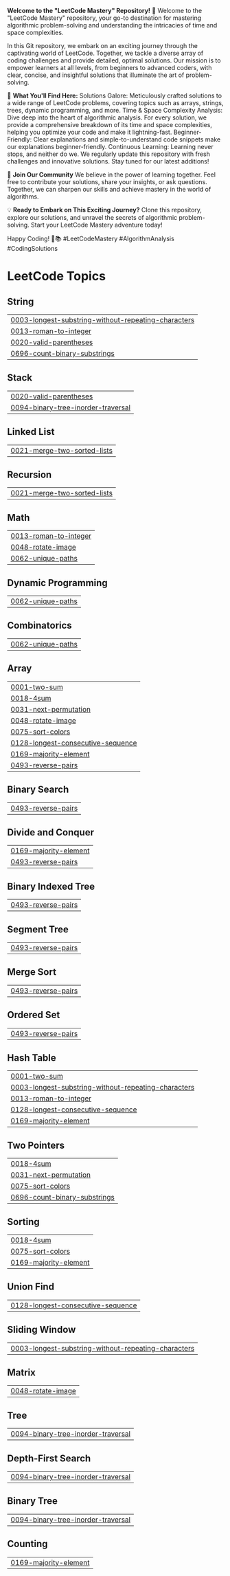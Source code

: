 **Welcome to the "LeetCode Mastery" Repository!** 🚀
Welcome to the "LeetCode Mastery" repository, your go-to destination for mastering algorithmic problem-solving and understanding the intricacies of time and space complexities.

In this Git repository, we embark on an exciting journey through the captivating world of LeetCode. Together, we tackle a diverse array of coding challenges and provide detailed, optimal solutions. Our mission is to empower learners at all levels, from beginners to advanced coders, with clear, concise, and insightful solutions that illuminate the art of problem-solving.

🧐 **What You'll Find Here:**
Solutions Galore: Meticulously crafted solutions to a wide range of LeetCode problems, covering topics such as arrays, strings, trees, dynamic programming, and more.
Time & Space Complexity Analysis: Dive deep into the heart of algorithmic analysis. For every solution, we provide a comprehensive breakdown of its time and space complexities, helping you optimize your code and make it lightning-fast.
Beginner-Friendly: Clear explanations and simple-to-understand code snippets make our explanations beginner-friendly.
Continuous Learning: Learning never stops, and neither do we. We regularly update this repository with fresh challenges and innovative solutions. Stay tuned for our latest additions!

🙌 **Join Our Community**
We believe in the power of learning together. Feel free to contribute your solutions, share your insights, or ask questions. Together, we can sharpen our skills and achieve mastery in the world of algorithms.

💡 **Ready to Embark on This Exciting Journey?**
Clone this repository, explore our solutions, and unravel the secrets of algorithmic problem-solving. Start your LeetCode Mastery adventure today!

Happy Coding! 🚀📚 #LeetCodeMastery #AlgorithmAnalysis #CodingSolutions

<!---LeetCode Topics Start-->
# LeetCode Topics
## String
|  |
| ------- |
| [0003-longest-substring-without-repeating-characters](https://github.com/premjethwa28/Leetcode-Mastery/tree/master/0003-longest-substring-without-repeating-characters) |
| [0013-roman-to-integer](https://github.com/premjethwa28/Leetcode-Mastery/tree/master/0013-roman-to-integer) |
| [0020-valid-parentheses](https://github.com/premjethwa28/Leetcode-Mastery/tree/master/0020-valid-parentheses) |
| [0696-count-binary-substrings](https://github.com/premjethwa28/Leetcode-Mastery/tree/master/0696-count-binary-substrings) |
## Stack
|  |
| ------- |
| [0020-valid-parentheses](https://github.com/premjethwa28/Leetcode-Mastery/tree/master/0020-valid-parentheses) |
| [0094-binary-tree-inorder-traversal](https://github.com/premjethwa28/Leetcode-Mastery/tree/master/0094-binary-tree-inorder-traversal) |
## Linked List
|  |
| ------- |
| [0021-merge-two-sorted-lists](https://github.com/premjethwa28/Leetcode-Mastery/tree/master/0021-merge-two-sorted-lists) |
## Recursion
|  |
| ------- |
| [0021-merge-two-sorted-lists](https://github.com/premjethwa28/Leetcode-Mastery/tree/master/0021-merge-two-sorted-lists) |
## Math
|  |
| ------- |
| [0013-roman-to-integer](https://github.com/premjethwa28/Leetcode-Mastery/tree/master/0013-roman-to-integer) |
| [0048-rotate-image](https://github.com/premjethwa28/Leetcode-Mastery/tree/master/0048-rotate-image) |
| [0062-unique-paths](https://github.com/premjethwa28/Leetcode-Mastery/tree/master/0062-unique-paths) |
## Dynamic Programming
|  |
| ------- |
| [0062-unique-paths](https://github.com/premjethwa28/Leetcode-Mastery/tree/master/0062-unique-paths) |
## Combinatorics
|  |
| ------- |
| [0062-unique-paths](https://github.com/premjethwa28/Leetcode-Mastery/tree/master/0062-unique-paths) |
## Array
|  |
| ------- |
| [0001-two-sum](https://github.com/premjethwa28/Leetcode-Mastery/tree/master/0001-two-sum) |
| [0018-4sum](https://github.com/premjethwa28/Leetcode-Mastery/tree/master/0018-4sum) |
| [0031-next-permutation](https://github.com/premjethwa28/Leetcode-Mastery/tree/master/0031-next-permutation) |
| [0048-rotate-image](https://github.com/premjethwa28/Leetcode-Mastery/tree/master/0048-rotate-image) |
| [0075-sort-colors](https://github.com/premjethwa28/Leetcode-Mastery/tree/master/0075-sort-colors) |
| [0128-longest-consecutive-sequence](https://github.com/premjethwa28/Leetcode-Mastery/tree/master/0128-longest-consecutive-sequence) |
| [0169-majority-element](https://github.com/premjethwa28/Leetcode-Mastery/tree/master/0169-majority-element) |
| [0493-reverse-pairs](https://github.com/premjethwa28/Leetcode-Mastery/tree/master/0493-reverse-pairs) |
## Binary Search
|  |
| ------- |
| [0493-reverse-pairs](https://github.com/premjethwa28/Leetcode-Mastery/tree/master/0493-reverse-pairs) |
## Divide and Conquer
|  |
| ------- |
| [0169-majority-element](https://github.com/premjethwa28/Leetcode-Mastery/tree/master/0169-majority-element) |
| [0493-reverse-pairs](https://github.com/premjethwa28/Leetcode-Mastery/tree/master/0493-reverse-pairs) |
## Binary Indexed Tree
|  |
| ------- |
| [0493-reverse-pairs](https://github.com/premjethwa28/Leetcode-Mastery/tree/master/0493-reverse-pairs) |
## Segment Tree
|  |
| ------- |
| [0493-reverse-pairs](https://github.com/premjethwa28/Leetcode-Mastery/tree/master/0493-reverse-pairs) |
## Merge Sort
|  |
| ------- |
| [0493-reverse-pairs](https://github.com/premjethwa28/Leetcode-Mastery/tree/master/0493-reverse-pairs) |
## Ordered Set
|  |
| ------- |
| [0493-reverse-pairs](https://github.com/premjethwa28/Leetcode-Mastery/tree/master/0493-reverse-pairs) |
## Hash Table
|  |
| ------- |
| [0001-two-sum](https://github.com/premjethwa28/Leetcode-Mastery/tree/master/0001-two-sum) |
| [0003-longest-substring-without-repeating-characters](https://github.com/premjethwa28/Leetcode-Mastery/tree/master/0003-longest-substring-without-repeating-characters) |
| [0013-roman-to-integer](https://github.com/premjethwa28/Leetcode-Mastery/tree/master/0013-roman-to-integer) |
| [0128-longest-consecutive-sequence](https://github.com/premjethwa28/Leetcode-Mastery/tree/master/0128-longest-consecutive-sequence) |
| [0169-majority-element](https://github.com/premjethwa28/Leetcode-Mastery/tree/master/0169-majority-element) |
## Two Pointers
|  |
| ------- |
| [0018-4sum](https://github.com/premjethwa28/Leetcode-Mastery/tree/master/0018-4sum) |
| [0031-next-permutation](https://github.com/premjethwa28/Leetcode-Mastery/tree/master/0031-next-permutation) |
| [0075-sort-colors](https://github.com/premjethwa28/Leetcode-Mastery/tree/master/0075-sort-colors) |
| [0696-count-binary-substrings](https://github.com/premjethwa28/Leetcode-Mastery/tree/master/0696-count-binary-substrings) |
## Sorting
|  |
| ------- |
| [0018-4sum](https://github.com/premjethwa28/Leetcode-Mastery/tree/master/0018-4sum) |
| [0075-sort-colors](https://github.com/premjethwa28/Leetcode-Mastery/tree/master/0075-sort-colors) |
| [0169-majority-element](https://github.com/premjethwa28/Leetcode-Mastery/tree/master/0169-majority-element) |
## Union Find
|  |
| ------- |
| [0128-longest-consecutive-sequence](https://github.com/premjethwa28/Leetcode-Mastery/tree/master/0128-longest-consecutive-sequence) |
## Sliding Window
|  |
| ------- |
| [0003-longest-substring-without-repeating-characters](https://github.com/premjethwa28/Leetcode-Mastery/tree/master/0003-longest-substring-without-repeating-characters) |
## Matrix
|  |
| ------- |
| [0048-rotate-image](https://github.com/premjethwa28/Leetcode-Mastery/tree/master/0048-rotate-image) |
## Tree
|  |
| ------- |
| [0094-binary-tree-inorder-traversal](https://github.com/premjethwa28/Leetcode-Mastery/tree/master/0094-binary-tree-inorder-traversal) |
## Depth-First Search
|  |
| ------- |
| [0094-binary-tree-inorder-traversal](https://github.com/premjethwa28/Leetcode-Mastery/tree/master/0094-binary-tree-inorder-traversal) |
## Binary Tree
|  |
| ------- |
| [0094-binary-tree-inorder-traversal](https://github.com/premjethwa28/Leetcode-Mastery/tree/master/0094-binary-tree-inorder-traversal) |
## Counting
|  |
| ------- |
| [0169-majority-element](https://github.com/premjethwa28/Leetcode-Mastery/tree/master/0169-majority-element) |
<!---LeetCode Topics End-->